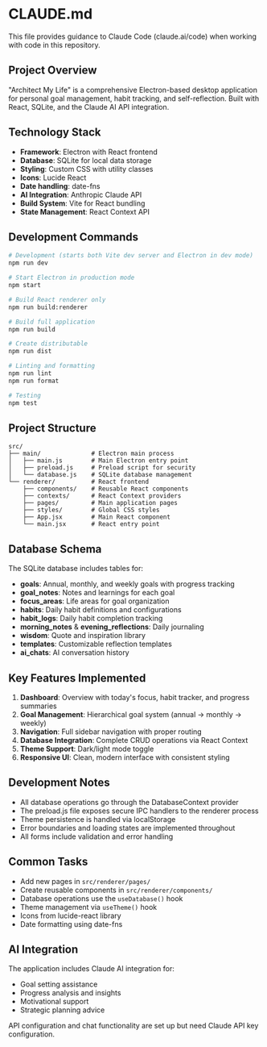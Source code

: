 # CLAUDE.md

This file provides guidance to Claude Code (claude.ai/code) when working with code in this repository.

## Project Overview

"Architect My Life" is a comprehensive Electron-based desktop application for personal goal management, habit tracking, and self-reflection. Built with React, SQLite, and the Claude AI API integration.

## Technology Stack

- **Framework**: Electron with React frontend
- **Database**: SQLite for local data storage
- **Styling**: Custom CSS with utility classes
- **Icons**: Lucide React
- **Date handling**: date-fns
- **AI Integration**: Anthropic Claude API
- **Build System**: Vite for React bundling
- **State Management**: React Context API

## Development Commands

```bash
# Development (starts both Vite dev server and Electron in dev mode)
npm run dev

# Start Electron in production mode
npm start

# Build React renderer only
npm run build:renderer

# Build full application
npm run build

# Create distributable
npm run dist

# Linting and formatting
npm run lint
npm run format

# Testing
npm test
```

## Project Structure

```
src/
├── main/              # Electron main process
│   ├── main.js        # Main Electron entry point
│   ├── preload.js     # Preload script for security
│   └── database.js    # SQLite database management
└── renderer/          # React frontend
    ├── components/    # Reusable React components
    ├── contexts/      # React Context providers
    ├── pages/         # Main application pages
    ├── styles/        # Global CSS styles
    ├── App.jsx        # Main React component
    └── main.jsx       # React entry point
```

## Database Schema

The SQLite database includes tables for:
- **goals**: Annual, monthly, and weekly goals with progress tracking
- **goal_notes**: Notes and learnings for each goal
- **focus_areas**: Life areas for goal organization
- **habits**: Daily habit definitions and configurations
- **habit_logs**: Daily habit completion tracking
- **morning_notes** & **evening_reflections**: Daily journaling
- **wisdom**: Quote and inspiration library
- **templates**: Customizable reflection templates
- **ai_chats**: AI conversation history

## Key Features Implemented

1. **Dashboard**: Overview with today's focus, habit tracker, and progress summaries
2. **Goal Management**: Hierarchical goal system (annual → monthly → weekly)
3. **Navigation**: Full sidebar navigation with proper routing
4. **Database Integration**: Complete CRUD operations via React Context
5. **Theme Support**: Dark/light mode toggle
6. **Responsive UI**: Clean, modern interface with consistent styling

## Development Notes

- All database operations go through the DatabaseContext provider
- The preload.js file exposes secure IPC handlers to the renderer process
- Theme persistence is handled via localStorage
- Error boundaries and loading states are implemented throughout
- All forms include validation and error handling

## Common Tasks

- Add new pages in `src/renderer/pages/`
- Create reusable components in `src/renderer/components/`
- Database operations use the `useDatabase()` hook
- Theme management via `useTheme()` hook
- Icons from lucide-react library
- Date formatting using date-fns

## AI Integration

The application includes Claude AI integration for:
- Goal setting assistance
- Progress analysis and insights
- Motivational support
- Strategic planning advice

API configuration and chat functionality are set up but need Claude API key configuration.